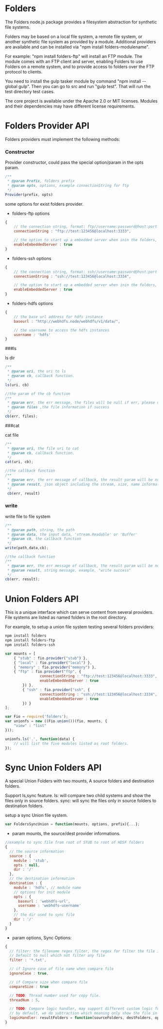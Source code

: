 Folders
=============

The Folders node.js package provides a filesystem abstraction for synthetic file systems.

Folders may be based on a local file system, a remote file system, or another synthetic file system as provided by a module.
Additional providers are available and can be installed via "npm install folders-modulename".

For example: "npm install folders-ftp" will install an FTP module. The module comes with an FTP client and server,
enabling Folders to use Folders on a remote system, and to provide access to folders over the FTP protocol to clients.

You need to install the gulp tasker module by command "npm install --global gulp". Then you can go to src and run "gulp test". That will run the test directory test cases.  

The core project is available under the Apache 2.0 or MIT licenses. Modules and their dependencies may have different license requirements.

Folders Provider API
=============

Folders providers must implement the following methods:

### Constructor

Provider constructor, could pass the special option/param in the opts param.

```js
/**
 * @param Prefix, folders prefix
 * @param opts, options, example connectionString for ftp
 */
Provider(prefix, opts)
```

some options for exist folders provider.

- folders-ftp options

```js
{
	// the connection string, format: ftp//username:password@host:port
	connectionString : "ftp://test:123456@localhost:3333",

	// the option to start up a embedded server when inin the folders, used in test/debug
	enableEmbeddedServer : true
}
```

- folders-ssh options

```js
{
	// the connection string, format: ssh//username:password@host:port
	connectionString : "ssh://test:123456@localhost:3334",

	// the option to start up a embedded server when inin the folders, used in test/debug
	enableEmbeddedServer : true
}
```

- folders-hdfs options
```js
{
	// the base url address for hdfs instance
	baseurl : "http://webhdfs.node/webhdfs/v1/data/",

	// the username to access the hdfs instances
	username : 'hdfs'
}

```

###ls

ls dir 

```js
/**
 * @param uri, the uri to ls
 * @param cb, callback function. 
 */
ls(uri, cb)

//the param of the cb function
/**
 * @param err, the err message, the files will be null if err, please check the err before using the files information.
 * @param files ,the file information if success
 */
cb(err, files);
```

###cat

cat file

```js
/**
 * @param uri, the file uri to cat 
 * @param cb, callback function. 
 */
cat(uri, cb);

//the callback function
/**
 * @param err, the err message of callback, the result param will be null if error, please check the err before using the result information.
 * @param result, json object including the stream, size, name information. example {stream: readableStream, size: 1024, name: "testfile"}
 */
 cb(err, result)
```

### write

write file to file system

```js
/**
 * @param path, string, the path 
 * @param data, the input data, 'stream.Readable' or 'Buffer'
 * @param cb, the callback function
 */
write(path,data,cb);

//the callback function
/**
 * @param err, the err message of callback, the result param will be null if error, please check the err before using the result information.
 * @param result, string message, example, "write success"
 */
cb(err, result);

``` 

Union Folders API
=============

This is a unique interface which can serve content from several providers.
File systems are listed as named folders in the root directory.

For example, to setup a union file system testing several folders providers:

```sh
npm install folders
npm install folders-ftp
npm install folders-ssh
```

```js
var mounts = [
	{ "stub" : fio.provider("stub") },
	{ "local" : fio.provider("local") },
	{ "memory" : fio.provider("memory") },
	{ "ftp" : fio.provider("ftp", {
                connectionString : "ftp://test:123456@localhost:3333",
                enableEmbeddedServer : true
        }) },
        { "ssh" : fio.provider("ssh", {
                connectionString : "ssh://test:123456@localhost:3334",
                enableEmbeddedServer : true
        }) }
];

var Fio = require('folders');
var unionfs = new ((Fio.union())(fio, mounts, {
	"view" : "list"
}));

unionfs.ls('.', function(data) {
	// will list the five modules listed as root folders.
});
```

Sync Union Folders API
=============
A special Union Folders with two mounts, A source folders and destination folders.

Support ls,sync feature.
ls: will compare two child systems and show the files only in source folders.
sync: will sync the files only in source folders to destination folders.

setup a sync Union file system.

```js
var FoldersSyncUnion = function(mounts, options, prefix){...};
```

- param mounts, the source/dest provider informations.
```js
//example to sync file from root of STUB to root of HDSF folders
{
  // the source information
  source : {
    module : 'stub',
    opts : null,
    dir : '/'
  },
  // the destination information
  destination : {
    module : 'hdfs', // module name
    // options for init module
    opts : {
      baseurl : 'webhdfs-url',
      username : 'webhdfs-username'
    },
    // the dir used to sync file
    dir : '/'
  }
}
```

- param options, Sync Options:
```js
{
  // filter: the filename regex filter, the regex for filter the file in source/dest,
  // Default to null which not filter any file
  filter : '*.txt',

  // if Ignore case of file name when compare file
  ignoreCase : true,

  // if Compare size when compare file
  compareSize : true

  // TODO: Thread number used for copy file.
  threadNum : 5,

  // TODO: Compare logic handler, may support different custom logic functions for LS/Cat ...
  // by default, we do subtraction which meaning only show the file in source but not in dest.
  logicHandler: resultFolders = function(sourceFolders, destFolders, options);
}
```
